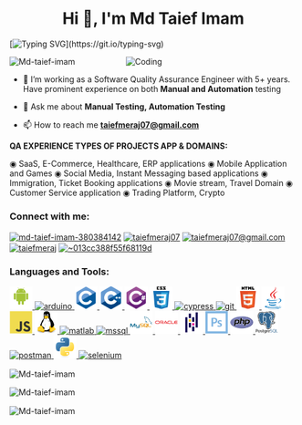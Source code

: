 
<h1 align="center">Hi 👋, I'm Md Taief Imam</h1>

[![Typing SVG](https://readme-typing-svg.demolab.com?font=Fira+Code&weight=200&size=18&duration=3000&pause=&color=091852&vCenter=true&multiline=true&width=435&height=60&lines=A+Passionate;+Software+Quality+Assurance+Engineer.)](https://git.io/typing-svg)

<img align="right" alt="Coding" width="300" src="https://miro.medium.com/max/1360/1*IRGHmiGsa16stedQvIaZfw.gif">

<p align="left"> <img src="https://komarev.com/ghpvc/?username=Md-taief-imam&label=Profile%20views&color=091852&style=flat" alt="Md-taief-imam" /> </p>

- 🔭 I’m  working as a Software Quality Assurance Engineer with 5+ years. Have prominent experience on both **Manual and Automation** testing

- 💬 Ask me about **Manual Testing, Automation Testing**

- 📫 How to reach me **taiefmeraj07@gmail.com**

**QA EXPERIENCE TYPES OF PROJECTS APP & DOMAINS:**

◉ SaaS, E-Commerce, Healthcare, ERP applications
◉ Mobile Application and Games
◉ Social Media, Instant Messaging based applications
◉ Immigration, Ticket Booking applications
◉ Movie stream, Travel Domain
◉ Customer Service application
◉ Trading Platform, Crypto
<h3 align="left">Connect with me:</h3>
<p align="left">
<a href="https://www.linkedin.com/in/md-taief-imam-380384142/" target="blank"><img align="center" src="https://raw.githubusercontent.com/rahuldkjain/github-profile-readme-generator/master/src/images/icons/Social/linked-in-alt.svg" alt="md-taief-imam-380384142" height="30" width="40" /></a>
<a href="https://www.facebook.com/taiefmeraj07/" target="blank"><img align="center" src="https://raw.githubusercontent.com/rahuldkjain/github-profile-readme-generator/master/src/images/icons/Social/facebook.svg" alt="taiefmeraj07" height="30" width="40" /></a>
<a href="mailto: taiefmeraj07@gmail.com">
        <img align="center"
        src="https://img.shields.io/badge/Gmail-lightgrey?style=flat&logo=gmail"
        alt="taiefmeraj07@gmail.com" height="30" width="80" />
    </a>
<a href="https://www.fiverr.com/taiefmeraj" target="blank"><img align="center" src="https://www.cdnlogo.com/logos/f/4/fiverr.svg" alt="taiefmeraj" height="30" width="80" /></a>
<a href="https://www.upwork.com/freelancers/~013cc388f55f68119d" target="blank"><img align="center" src="https://upload.wikimedia.org/wikipedia/commons/d/d2/Upwork-logo.svg" alt="~013cc388f55f68119d" height="40" width="80" /></a>
</p>

<h3 align="left">Languages and Tools:</h3>
<p align="left"> <a href="https://developer.android.com" target="_blank" rel="noreferrer"> <img src="https://raw.githubusercontent.com/devicons/devicon/master/icons/android/android-original-wordmark.svg" alt="android" width="40" height="40"/> </a> <a href="https://www.arduino.cc/" target="_blank" rel="noreferrer"> <img src="https://cdn.worldvectorlogo.com/logos/arduino-1.svg" alt="arduino" width="40" height="40"/> </a> <a href="https://www.cprogramming.com/" target="_blank" rel="noreferrer"> <img src="https://raw.githubusercontent.com/devicons/devicon/master/icons/c/c-original.svg" alt="c" width="40" height="40"/> </a> <a href="https://www.w3schools.com/cpp/" target="_blank" rel="noreferrer"> <img src="https://raw.githubusercontent.com/devicons/devicon/master/icons/cplusplus/cplusplus-original.svg" alt="cplusplus" width="40" height="40"/> </a> <a href="https://www.w3schools.com/cs/" target="_blank" rel="noreferrer"> <img src="https://raw.githubusercontent.com/devicons/devicon/master/icons/csharp/csharp-original.svg" alt="csharp" width="40" height="40"/> </a> <a href="https://www.w3schools.com/css/" target="_blank" rel="noreferrer"> <img src="https://raw.githubusercontent.com/devicons/devicon/master/icons/css3/css3-original-wordmark.svg" alt="css3" width="40" height="40"/> </a> <a href="https://www.cypress.io" target="_blank" rel="noreferrer"> <img src="https://raw.githubusercontent.com/simple-icons/simple-icons/6e46ec1fc23b60c8fd0d2f2ff46db82e16dbd75f/icons/cypress.svg" alt="cypress" width="40" height="40"/> </a> <a href="https://git-scm.com/" target="_blank" rel="noreferrer"> <img src="https://www.vectorlogo.zone/logos/git-scm/git-scm-icon.svg" alt="git" width="40" height="40"/> </a> <a href="https://www.w3.org/html/" target="_blank" rel="noreferrer"> <img src="https://raw.githubusercontent.com/devicons/devicon/master/icons/html5/html5-original-wordmark.svg" alt="html5" width="40" height="40"/> </a> <a href="https://www.java.com" target="_blank" rel="noreferrer"> <img src="https://raw.githubusercontent.com/devicons/devicon/master/icons/java/java-original.svg" alt="java" width="40" height="40"/> </a> <a href="https://developer.mozilla.org/en-US/docs/Web/JavaScript" target="_blank" rel="noreferrer"> <img src="https://raw.githubusercontent.com/devicons/devicon/master/icons/javascript/javascript-original.svg" alt="javascript" width="40" height="40"/> </a> <a href="https://www.linux.org/" target="_blank" rel="noreferrer"> <img src="https://raw.githubusercontent.com/devicons/devicon/master/icons/linux/linux-original.svg" alt="linux" width="40" height="40"/> </a> <a href="https://www.mathworks.com/" target="_blank" rel="noreferrer"> <img src="https://upload.wikimedia.org/wikipedia/commons/2/21/Matlab_Logo.png" alt="matlab" width="40" height="40"/> </a> <a href="https://www.microsoft.com/en-us/sql-server" target="_blank" rel="noreferrer"> <img src="https://www.svgrepo.com/show/303229/microsoft-sql-server-logo.svg" alt="mssql" width="40" height="40"/> </a> <a href="https://www.mysql.com/" target="_blank" rel="noreferrer"> <img src="https://raw.githubusercontent.com/devicons/devicon/master/icons/mysql/mysql-original-wordmark.svg" alt="mysql" width="40" height="40"/> </a> <a href="https://www.oracle.com/" target="_blank" rel="noreferrer"> <img src="https://raw.githubusercontent.com/devicons/devicon/master/icons/oracle/oracle-original.svg" alt="oracle" width="40" height="40"/> </a> <a href="https://pandas.pydata.org/" target="_blank" rel="noreferrer"> <img src="https://raw.githubusercontent.com/devicons/devicon/2ae2a900d2f041da66e950e4d48052658d850630/icons/pandas/pandas-original.svg" alt="pandas" width="40" height="40"/> </a> <a href="https://www.photoshop.com/en" target="_blank" rel="noreferrer"> <img src="https://raw.githubusercontent.com/devicons/devicon/master/icons/photoshop/photoshop-line.svg" alt="photoshop" width="40" height="40"/> </a> <a href="https://www.php.net" target="_blank" rel="noreferrer"> <img src="https://raw.githubusercontent.com/devicons/devicon/master/icons/php/php-original.svg" alt="php" width="40" height="40"/> </a> <a href="https://www.postgresql.org" target="_blank" rel="noreferrer"> <img src="https://raw.githubusercontent.com/devicons/devicon/master/icons/postgresql/postgresql-original-wordmark.svg" alt="postgresql" width="40" height="40"/> </a> <a href="https://postman.com" target="_blank" rel="noreferrer"> <img src="https://www.vectorlogo.zone/logos/getpostman/getpostman-icon.svg" alt="postman" width="40" height="40"/> </a> <a href="https://www.python.org" target="_blank" rel="noreferrer"> <img src="https://raw.githubusercontent.com/devicons/devicon/master/icons/python/python-original.svg" alt="python" width="40" height="40"/> </a> <a href="https://www.selenium.dev" target="_blank" rel="noreferrer"> <img src="https://raw.githubusercontent.com/detain/svg-logos/780f25886640cef088af994181646db2f6b1a3f8/svg/selenium-logo.svg" alt="selenium" width="40" height="40"/> </a> </p>


<p><img align="center" src="https://github-readme-stats.vercel.app/api/top-langs?username=Md-taief-imam&show_icons=true&locale=en&layout=compact&theme=dark" alt="Md-taief-imam" /></p>

<p><img align="center" src="https://github-readme-stats.vercel.app/api?username=Md-taief-imam&show_icons=true&locale=en&hide=contribs,prs&theme=tokyonight" alt="Md-taief-imam" /></p>

<p><img align="center" src="https://github-readme-streak-stats.herokuapp.com/?user=Md-taief-imam&theme=merko" alt="Md-taief-imam" /></p>
